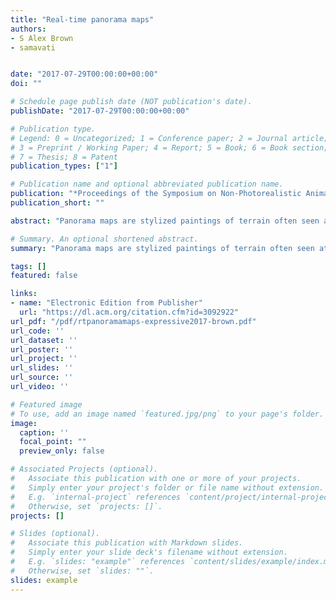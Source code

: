 ```yaml
---
title: "Real-time panorama maps"
authors:
- S Alex Brown
- samavati


date: "2017-07-29T00:00:00+00:00"
doi: ""

# Schedule page publish date (NOT publication's date).
publishDate: "2017-07-29T00:00:00+00:00"

# Publication type.
# Legend: 0 = Uncategorized; 1 = Conference paper; 2 = Journal article;
# 3 = Preprint / Working Paper; 4 = Report; 5 = Book; 6 = Book section;
# 7 = Thesis; 8 = Patent
publication_types: ["1"]

# Publication name and optional abbreviated publication name.
publication: "*Proceedings of the Symposium on Non-Photorealistic Animation and Rendering (ACM)*"
publication_short: ""

abstract: "Panorama maps are stylized paintings of terrain often seen at tourist destinations. They are difficult to create since they are both artistic and grounded in real geographic data. In this paper we present techniques for rendering real-world data in the style of Heinrich Berann's panorama maps in a real-time application. We analyse several of Berann's paintings to identify the artistic elements used. We use this analysis to form algorithms that mimic the panorama map style, focusing on replicating the terrain deformation, distorted projection, terrain colouring, tree brush strokes, water rendering, and atmospheric scattering. In our approach we use freely available digital earth data to render interactive panorama maps without needing further design work."

# Summary. An optional shortened abstract.
summary: "Panorama maps are stylized paintings of terrain often seen at tourist destinations. They are difficult to create since they are both artistic and grounded in real geographic data. In this paper we present techniques for rendering real-world data in the style of Heinrich Berann's panorama maps in a real-time application. We analyse several of Berann's paintings to identify the artistic elements used. We use this analysis to form algorithms that mimic the panorama map style, focusing on replicatin..."

tags: []
featured: false

links:
- name: "Electronic Edition from Publisher"
  url: "https://dl.acm.org/citation.cfm?id=3092922"
url_pdf: "/pdf/rtpanoramamaps-expressive2017-brown.pdf"
url_code: ''
url_dataset: ''
url_poster: ''
url_project: ''
url_slides: ''
url_source: ''
url_video: ''

# Featured image
# To use, add an image named `featured.jpg/png` to your page's folder. 
image:
  caption: ''
  focal_point: ""
  preview_only: false

# Associated Projects (optional).
#   Associate this publication with one or more of your projects.
#   Simply enter your project's folder or file name without extension.
#   E.g. `internal-project` references `content/project/internal-project/index.md`.
#   Otherwise, set `projects: []`.
projects: []

# Slides (optional).
#   Associate this publication with Markdown slides.
#   Simply enter your slide deck's filename without extension.
#   E.g. `slides: "example"` references `content/slides/example/index.md`.
#   Otherwise, set `slides: ""`.
slides: example
---
```

